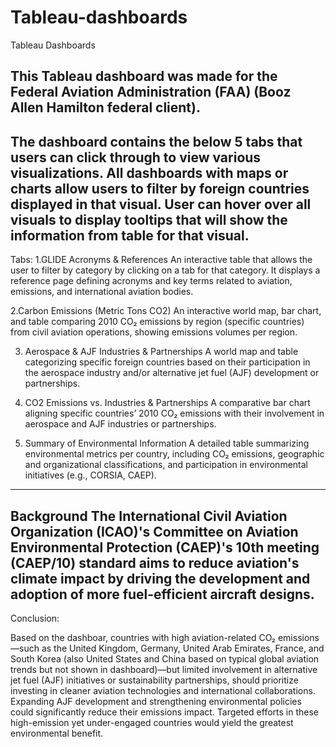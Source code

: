 # Tableau-dashboards
Tableau Dashboards

This Tableau dashboard was made for the Federal Aviation Administration (FAA) (Booz Allen Hamilton federal client).
-------------------------------------------------------------------------------------------------------------------------
The dashboard contains the below 5 tabs that users can click through to view various visualizations.
All dashboards with maps or charts allow users to filter by foreign countries displayed in that visual. User can hover over all visuals to display tooltips that will show the information from table for that visual. 
---------------------------------------------------------------------------------------------------------------
Tabs:
1.GLIDE Acronyms & References
An interactive table that allows the user to filter by category by clicking on a tab for that category. It displays a reference page defining acronyms and key terms related to aviation, emissions, and international aviation bodies.

2.Carbon Emissions (Metric Tons CO2)
An interactive world map, bar chart, and table comparing 2010 CO₂ emissions by region (specific countries) from civil aviation operations, showing emissions volumes per region. 

3. Aerospace & AJF Industries & Partnerships
A world map and table categorizing specific foreign countries based on their participation in the aerospace industry and/or alternative jet fuel (AJF) development or partnerships.

4. CO2 Emissions vs. Industries & Partnerships
A comparative bar chart aligning specific countries’ 2010 CO₂ emissions with their involvement in aerospace and AJF industries or partnerships.

5. Summary of Environmental Information
A detailed table summarizing environmental metrics per country, including CO₂ emissions, geographic and organizational classifications, and participation in environmental initiatives (e.g., CORSIA, CAEP).
----------------------------------------------------------------------------------------------------------------------------------
Background
The International Civil Aviation Organization (ICAO)'s Committee on Aviation Environmental Protection (CAEP)'s 10th meeting (CAEP/10)
 standard aims to reduce aviation's climate impact by driving the development and adoption of more fuel-efficient aircraft designs.
 ------------------------------------------------------------------------------------------------------------------------------

 Conclusion:

Based on the dashboar, countries with high aviation-related CO₂ emissions—such as the United Kingdom, Germany, United Arab Emirates, France, and South Korea (also United States and China based on typical global aviation trends but not shown in dashboard)—but limited involvement in alternative jet fuel (AJF) initiatives or sustainability partnerships, should prioritize investing in cleaner aviation technologies and international collaborations. Expanding AJF development and strengthening environmental policies could significantly reduce their emissions impact. Targeted efforts in these high-emission yet under-engaged countries would yield the greatest environmental benefit.
